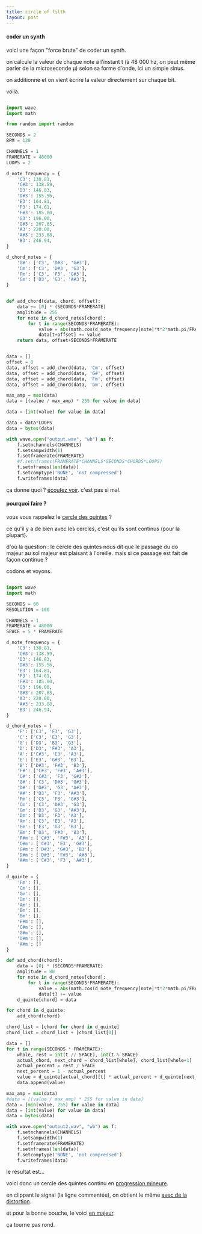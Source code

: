 ```yaml
---
title: circle of filth
layout: post
---
```


#### coder un synth

voici une façon "force brute" de coder un synth.

on calcule la valeur de chaque note à l'instant t (à 48 000 hz, on peut même parler de la microseconde μ) selon sa forme d'onde, ici un simple sinus.

on additionne et on vient écrire la valeur directement sur chaque bit.

voilà.

```python

import wave
import math

from random import random

SECONDS = 2
BPM = 120

CHANNELS = 1
FRAMERATE = 48000
LOOPS = 2

d_note_frequency = {
    'C3': 130.81,
    'C#3': 138.59,
    'D3': 146.83,
    'D#3': 155.56,
    'E3': 164.81,
    'F3': 174.61,
    'F#3': 185.00,
    'G3': 196.00,
    'G#3': 207.65,
    'A3': 220.00,
    'A#3': 233.08,
    'B3': 246.94,
}

d_chord_notes = {
    'G#': ['C3', 'D#3', 'G#3'],
    'Cm': ['C3', 'D#3', 'G3'],
    'Fm': ['C3', 'F3', 'G#3'],
    'Gm': ['D3', 'G3', 'A#3'],
}


def add_chord(data, chord, offset):
    data += [0] * (SECONDS*FRAMERATE)
    amplitude = 255
    for note in d_chord_notes[chord]:
        for t in range(SECONDS*FRAMERATE):
            value = abs(math.cos(d_note_frequency[note]*t*2*math.pi/FRAMERATE)*amplitude)
            data[t+offset] += value
    return data, offset+SECONDS*FRAMERATE


data = []
offset = 0
data, offset = add_chord(data, 'Cm', offset)
data, offset = add_chord(data, 'G#', offset)
data, offset = add_chord(data, 'Fm', offset)
data, offset = add_chord(data, 'Gm', offset)

max_amp = max(data)
data = [(value / max_amp) * 255 for value in data]

data = [int(value) for value in data]

data = data*LOOPS
data = bytes(data)

with wave.open("output.wav", "wb") as f:
    f.setnchannels(CHANNELS)
    f.setsampwidth(1)
    f.setframerate(FRAMERATE)
    #f.setnframes(FRAMERATE*CHANNELS*SECONDS*CHORDS*LOOPS)
    f.setnframes(len(data))
    f.setcomptype('NONE', 'not compressed')
    f.writeframes(data)

```

ça donne quoi ?
[écoutez voir](/wav/output.wav).
c'est pas si mal.

#### pourquoi faire ?

vous vous rappelez le [cercle des quintes](marie_theory.html) ?

ce qu'il y a de bien avec les cercles, c'est qu'ils sont continus (pour la plupart).

d'où la question : le cercle des quintes nous dit que le passage du do majeur au sol majeur est plaisant à l'oreille. mais si ce passage est fait de façon continue ?

codons et voyons.

```python

import wave
import math

SECONDS = 60
RESOLUTION = 100

CHANNELS = 1
FRAMERATE = 48000
SPACE = 5 * FRAMERATE

d_note_frequency = {
    'C3': 130.81,
    'C#3': 138.59,
    'D3': 146.83,
    'D#3': 155.56,
    'E3': 164.81,
    'F3': 174.61,
    'F#3': 185.00,
    'G3': 196.00,
    'G#3': 207.65,
    'A3': 220.00,
    'A#3': 233.08,
    'B3': 246.94,
}

d_chord_notes = {
    'F': ['C3', 'F3', 'G3'],
    'C': ['C3', 'E3', 'G3'],
    'G': ['D3', 'B3', 'G3'],
    'D': ['D3', 'F#3', 'A3'],
    'A': ['C#3', 'E3', 'A3'],
    'E': ['E3', 'G#3', 'B3'],
    'B': ['D#3', 'F#3', 'B3'],
    'F#': ['C#3', 'F#3', 'A#3'],
    'C#': ['C#3', 'F3', 'G#3'],
    'G#': ['C3', 'D#3', 'G#3'],
    'D#': ['D#3', 'G3', 'A#3'],
    'A#': ['D3', 'F3', 'A#3'],
    'Fm': ['C3', 'F3', 'G#3'],
    'Cm': ['C3', 'D#3', 'G3'],
    'Gm': ['D3', 'G3', 'A#3'],
    'Dm': ['D3', 'F3', 'A3'],
    'Am': ['C3', 'E3', 'A3'],
    'Em': ['E3', 'G3', 'B3'],
    'Bm': ['D3', 'F#3', 'B3'],
    'F#m': ['C#3', 'F#3', 'A3'],
    'C#m': ['C#3', 'E3', 'G#3'],
    'G#m': ['D#3', 'G#3', 'B3'],
    'D#m': ['D#3', 'F#3', 'A#3'],
    'A#m': ['C#3', 'F3', 'A#3'],
}

d_quinte = {
    'Fm': [],
    'Cm': [],
    'Gm': [],
    'Dm': [],
    'Am': [],
    'Em': [],
    'Bm': [],
    'F#m': [],
    'C#m': [],
    'G#m': [],
    'D#m': [],
    'A#m': []
}

def add_chord(chord):
    data = [0] * (SECONDS*FRAMERATE)
    amplitude = 80
    for note in d_chord_notes[chord]:
        for t in range(SECONDS*FRAMERATE):
            value = abs(math.cos(d_note_frequency[note]*t*2*math.pi/FRAMERATE)*amplitude)
            data[t] += value
    d_quinte[chord] = data

for chord in d_quinte:
    add_chord(chord)

chord_list = [chord for chord in d_quinte]
chord_list = chord_list + [chord_list[0]]

data = []
for t in range(SECONDS * FRAMERATE):
    whole, rest = int(t // SPACE), int(t % SPACE)
    actual_chord, next_chord = chord_list[whole], chord_list[whole+1]
    actual_percent = rest / SPACE
    next_percent = 1 - actual_percent
    value = d_quinte[actual_chord][t] * actual_percent + d_quinte[next_chord][t] * next_percent
    data.append(value)

max_amp = max(data)
#data = [(value / max_amp) * 255 for value in data]
data = [min(value, 255) for value in data]
data = [int(value) for value in data]
data = bytes(data)

with wave.open("output2.wav", "wb") as f:
    f.setnchannels(CHANNELS)
    f.setsampwidth(1)
    f.setframerate(FRAMERATE)
    f.setnframes(len(data))
    f.setcomptype('NONE', 'not compressed')
    f.writeframes(data)

```

le résultat est...

voici donc un cercle des quintes continu en
[progression mineure](/wav/output2.wav).

en clippant le signal (la ligne commentée), on obtient le même
[avec de la distortion](/wav/output3.wav).

et pour la bonne bouche,
le voici
[en majeur](/wav/output4.wav).

ça tourne pas rond.
